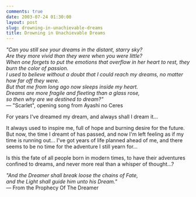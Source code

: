 ```yaml
---
comments: true
date: 2003-07-24 01:30:00
layout: post
slug: drowning-in-unachievable-dreams
title: Drowning in Unachievable Dreams
---
```


*"Can you still see your dreams in the distant, starry sky?<br/>
Are they more vivid than they were when you were little?<br/>
When one forgets to put the emotions that overflow in her heart to rest, they burn the color of passion.<br/>
I used to believe without a doubt that I could reach my dreams, no matter how far off they were.<br/>
But that me from long ago now sleeps inside my heart.<br/>
Dreams are more fragile and fleeting than a glass rose,<br/>
so then why are we destined to dream?"*<br/>
&mdash; "Scarlet", opening song from Ayashi no Ceres

For years I've dreamed my dream, and always shall I dream it...

It always used to inspire me, full of hope and burning desire for the future. But now, the time I dreamt of has passed, and now I'm left feeling as if my time is running out... I've got years of life planned ahead of me, and there seems to be no time for the adventure I still yearn for...

Is this the fate of all people born in modern times, to have their adventures confined to dreams, and never more real than a whisper of thought...?

*"And the Dreamer shall break loose the chains of Fate,<br/>
and the Light shall guide him unto his Dream."*<br/>
&mdash; From the Prophecy Of The Dreamer
